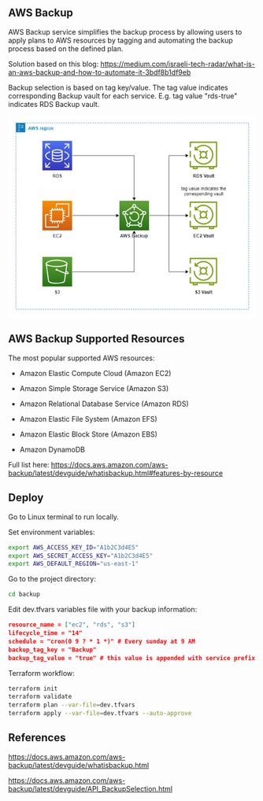 ## AWS Backup

AWS Backup service simplifies the backup process by allowing users to apply plans to AWS resources by tagging and automating the backup process based on the defined plan.

Solution based on this blog: https://medium.com/israeli-tech-radar/what-is-an-aws-backup-and-how-to-automate-it-3bdf8b1df9eb

Backup selection is based on tag key/value. The tag value indicates corresponding Backup vault for each service. E.g. tag value "rds-true" indicates RDS Backup vault.

![Alt text](./diagrams/backup.png?raw=true "Diagram Image")


## AWS Backup Supported Resources

The most popular supported AWS resources:

* Amazon Elastic Compute Cloud (Amazon EC2)

* Amazon Simple Storage Service (Amazon S3)

* Amazon Relational Database Service (Amazon RDS)

* Amazon Elastic File System (Amazon EFS)

* Amazon Elastic Block Store (Amazon EBS)

* Amazon DynamoDB

Full list here: https://docs.aws.amazon.com/aws-backup/latest/devguide/whatisbackup.html#features-by-resource

## Deploy

Go to Linux terminal to run locally.

Set environment variables:

```bash
export AWS_ACCESS_KEY_ID="A1b2C3d4E5"
export AWS_SECRET_ACCESS_KEY="A1b2C3d4E5"
export AWS_DEFAULT_REGION="us-east-1"
```

Go to the project directory:

```bash
cd backup
```


Edit dev.tfvars variables file with your backup information:

```json
resource_name = ["ec2", "rds", "s3"]
lifecycle_time = "14"
schedule = "cron(0 9 ? * 1 *)" # Every sunday at 9 AM
backup_tag_key = "Backup"
backup_tag_value = "true" # this value is appended with service prefix
```

Terraform workflow:

```bash
terraform init
terraform validate
terraform plan --var-file=dev.tfvars
terraform apply --var-file=dev.tfvars --auto-approve
```



## References

https://docs.aws.amazon.com/aws-backup/latest/devguide/whatisbackup.html

https://docs.aws.amazon.com/aws-backup/latest/devguide/API_BackupSelection.html
